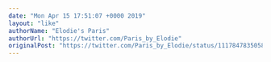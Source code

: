 ```yaml
---
date: "Mon Apr 15 17:51:07 +0000 2019"
layout: "like"
authorName: "Elodie's Paris"
authorUrl: "https://twitter.com/Paris_by_Elodie"
originalPost: "https://twitter.com/Paris_by_Elodie/status/1117847835058139141"
---
```

